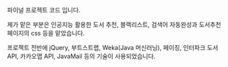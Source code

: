 파이널 프로젝트 코드 입니다.

제가 맡은 부분은 인공지능 활용한 도서 추천, 블랙리스트, 검색어 자동완성과 도서추천 페이지의 css 등을 맡았습니다.

프로젝트 전반에 jQuery, 부트스트랩, Weka(Java 머신러닝), 페이징, 인터파크 도서 API, 카카오맵 API, JavaMail 등의 기술이 사용되었습니다.
